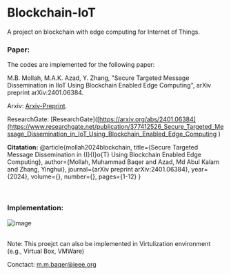 # Blockchain-IoT
A project on blockchain with edge computing for Internet of Things.

### Paper:

The codes are implemented for the following paper: <br> 

M.B. Mollah, M.A.K. Azad, Y. Zhang, "Secure Targeted Message Dissemination in IIoT Using Blockchain Enabled Edge Computing", arXiv preprint arXiv:2401.06384. <br> 

Arxiv: [Arxiv-Preprint](https://arxiv.org/abs/2401.06384). <br> 

ResearchGate: [ResearchGate]([https://arxiv.org/abs/2401.06384](https://www.researchgate.net/publication/377412526_Secure_Targeted_Message_Dissemination_in_IoT_Using_Blockchain_Enabled_Edge_Computing
) <br>

**Citatation:**
@article{mollah2024blockchain,
  title={Secure Targeted Message Dissemination in {I}{I}o{T} Using Blockchain Enabled Edge Computing},
  author={Mollah, Muhammad Baqer and Azad, Md Abul Kalam and Zhang, Yinghui},
  journal={arXiv preprint arXiv:2401.06384},
  year={2024},
  volume={},
  number={},
  pages={1-12}
}

<br>

### Implementation:

![image](https://github.com/mbaqer/Blockchain-IoT/blob/main/Implementation.JPG?raw=true)

<br>
Note: This proejct can also be implemented in Virtulization environment (e.g., Virtual Box, VMWare)
<br>

Conctact: m.m.baqer@ieee.org
